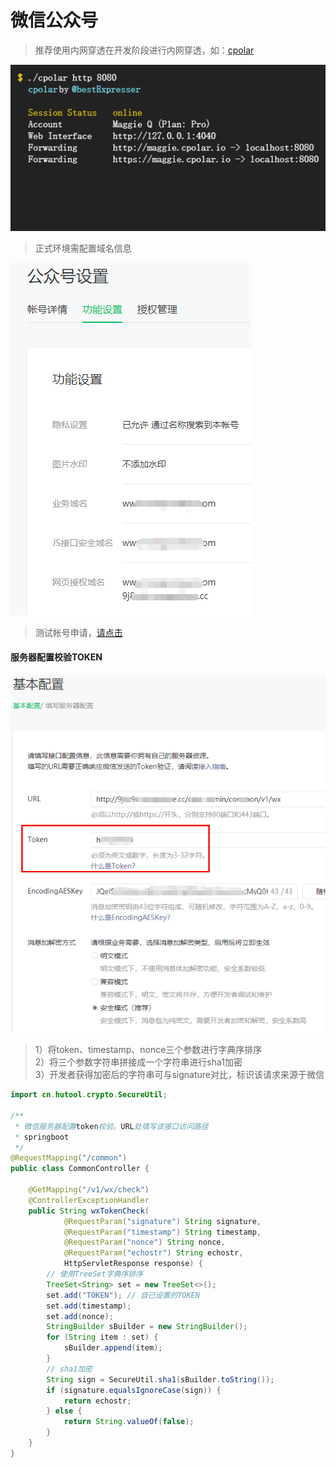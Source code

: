 # 微信公众号

> 推荐使用内网穿透在开发阶段进行内网穿透，如：[cpolar](https://www.cpolar.com/)  

![cpolar](../images/wx-mp-1.png)

> 正式环境需配置域名信息  

![公众号设置-功能设置](../images/wx-mp-2.png)

> 测试帐号申请，[请点击](https://mp.weixin.qq.com/debug/cgi-bin/sandbox?t=sandbox/login)  

#### 服务器配置校验TOKEN

![服务器配置](../images/wx-mp-3.png)

> 1）将token、timestamp、nonce三个参数进行字典序排序  
> 2）将三个参数字符串拼接成一个字符串进行sha1加密  
> 3）开发者获得加密后的字符串可与signature对比，标识该请求来源于微信  

```java
import cn.hutool.crypto.SecureUtil;

/**
 * 微信服务器配置token校验，URL处填写该接口访问路径
 * springboot
 */
@RequestMapping("/common")
public class CommonController {

    @GetMapping("/v1/wx/check")
    @ControllerExceptionHandler
    public String wxTokenCheck(
            @RequestParam("signature") String signature,
            @RequestParam("timestamp") String timestamp,
            @RequestParam("nonce") String nonce,
            @RequestParam("echostr") String echostr,
            HttpServletResponse response) {
        // 使用TreeSet字典序排序
        TreeSet<String> set = new TreeSet<>();
        set.add("TOKEN"); // 自己设置的TOKEN
        set.add(timestamp);
        set.add(nonce);
        StringBuilder sBuilder = new StringBuilder();
        for (String item : set) {
            sBuilder.append(item);
        }
        // sha1加密
        String sign = SecureUtil.sha1(sBuilder.toString());
        if (signature.equalsIgnoreCase(sign)) {
            return echostr;
        } else {
            return String.valueOf(false);
        }
    }
}
```